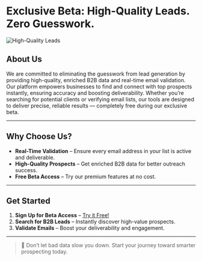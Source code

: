 # Exclusive Beta: High-Quality Leads. Zero Guesswork.

![High-Quality Leads](https://github.com/DataGatewayMain/Vectordb_blog/blob/main/assets/vectordb-dashboard.png)

## About Us
We are committed to eliminating the guesswork from lead generation by providing high-quality, enriched B2B data and real-time email validation. Our platform empowers businesses to find and connect with top prospects instantly, ensuring accuracy and boosting deliverability. Whether you’re searching for potential clients or verifying email lists, our tools are designed to deliver precise, reliable results — completely free during our exclusive beta.

---

## Why Choose Us?
- **Real-Time Validation** – Ensure every email address in your list is active and deliverable.  
- **High-Quality Prospects** – Get enriched B2B data for better outreach success.  
- **Free Beta Access** – Try our premium features at no cost.  

---

## Get Started
1. **Sign Up for Beta Access** – [Try it Free!](#)  
2. **Search for B2B Leads** – Instantly discover high-value prospects.  
3. **Validate Emails** – Boost your deliverability and engagement.  

---

> 🚀 Don’t let bad data slow you down. Start your journey toward smarter prospecting today.
